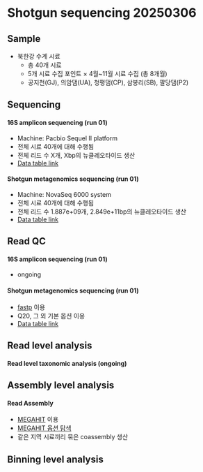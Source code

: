 # Shotgun sequencing 20250306

## Sample

- 북한강 수계 시료
  - 총 40개 시료
  - 5개 시료 수집 포인트 × 4월~11월 시료 수집 (총 8개월)
  - 공지천(GJ), 의암댐(UA), 청평댐(CP), 삼봉리(SB), 팔당댐(P2)

## Sequencing

#### 16S amplicon sequencing (run 01)

  - Machine: Pacbio Sequel II platform
  - 전체 시료 40개에 대해 수행됨
  - 전체 리드 수 X개, Xbp의 뉴클레오타이드 생산
  - [Data table link](sglink)

#### Shotgun metagenomics sequencing (run 01)

  - Machine: NovaSeq 6000 system
  - 전체 시료 40개에 대해 수행됨
  - 전체 리드 수 1.887e+09개, 2.849e+11bp의 뉴클레오타이드 생산
  - [Data table link](sglink)

## Read QC

#### 16S amplicon sequencing (run 01)
  
  - ongoing

#### Shotgun metagenomics sequencing (run 01)

  - [fastp](https://academic.oup.com/bioinformatics/article/34/17/i884/5093234) 이용
  - Q20, 그 외 기본 옵션 이용
  - [Data table link](sglink)


## Read level analysis

#### Read level taxonomic analysis (ongoing)



## Assembly level analysis

#### Read Assembly

  - [MEGAHIT](https://academic.oup.com/bioinformatics/article/31/10/1674/177884) 이용
  - [MEGAHIT 옵션 탐색](mgoptlink)
  - 같은 지역 시료끼리 묶은 coassembly 생산


## Binning level analysis


